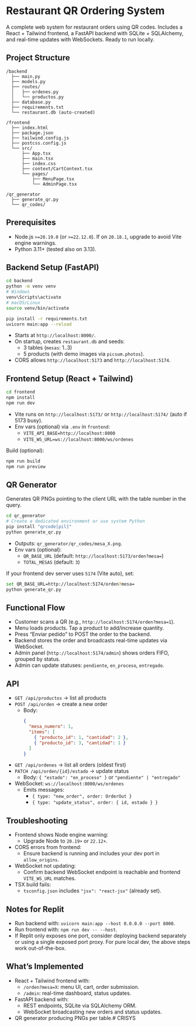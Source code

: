 # Restaurant QR Ordering System

A complete web system for restaurant orders using QR codes. Includes a React + Tailwind frontend, a FastAPI backend with SQLite + SQLAlchemy, and real-time updates with WebSockets. Ready to run locally.

## Project Structure

```
/backend
  ├── main.py
  ├── models.py
  ├── routes/
  │   ├── ordenes.py
  │   └── productos.py
  ├── database.py
  ├── requirements.txt
  └── restaurant.db (auto-created)

/frontend
  ├── index.html
  ├── package.json
  ├── tailwind.config.js
  ├── postcss.config.js
  └── src/
      ├── App.tsx
      ├── main.tsx
      ├── index.css
      ├── context/CartContext.tsx
      └── pages/
          ├── MenuPage.tsx
          └── AdminPage.tsx

/qr_generator
  ├── generate_qr.py
  └── qr_codes/
```

## Prerequisites

- Node.js `>=20.19.0` (or `>=22.12.0`). If on `20.18.1`, upgrade to avoid Vite engine warnings.
- Python 3.11+ (tested also on 3.13).

## Backend Setup (FastAPI)

```bash
cd backend
python -m venv venv
# Windows
venv\Scripts\activate
# macOS/Linux
source venv/bin/activate

pip install -r requirements.txt
uvicorn main:app --reload
```

- Starts at `http://localhost:8000/`.
- On startup, creates `restaurant.db` and seeds:
  - 3 tables (`mesas`: 1..3)
  - 5 products (with demo images via `picsum.photos`).
- CORS allows `http://localhost:5173` and `http://localhost:5174`.

## Frontend Setup (React + Tailwind)

```bash
cd frontend
npm install
npm run dev
```

- Vite runs on `http://localhost:5173/` or `http://localhost:5174/` (auto if 5173 busy).
- Env vars (optional) via `.env` in `frontend`:
  - `VITE_API_BASE=http://localhost:8000`
  - `VITE_WS_URL=ws://localhost:8000/ws/ordenes`

Build (optional):
```bash
npm run build
npm run preview
```

## QR Generator

Generates QR PNGs pointing to the client URL with the table number in the query.

```bash
cd qr_generator
# Create a dedicated environment or use system Python
pip install "qrcode[pil]"
python generate_qr.py
```

- Outputs: `qr_generator/qr_codes/mesa_X.png`.
- Env vars (optional):
  - `QR_BASE_URL` (default: `http://localhost:5173/orden?mesa=`)
  - `TOTAL_MESAS` (default: `3`)

If your frontend dev server uses `5174` (Vite auto), set:
```bash
set QR_BASE_URL=http://localhost:5174/orden?mesa=
python generate_qr.py
```

## Functional Flow

- Customer scans a QR (e.g., `http://localhost:5174/orden?mesa=1`).
- Menu loads products. Tap a product to add/increase quantity.
- Press “Enviar pedido” to POST the order to the backend.
- Backend stores the order and broadcasts real-time updates via WebSocket.
- Admin panel (`http://localhost:5174/admin`) shows orders FIFO, grouped by status.
- Admin can update statuses: `pendiente`, `en_proceso`, `entregado`.

## API

- `GET /api/productos` → list all products
- `POST /api/orden` → create a new order
  - Body:
    ```json
    {
      "mesa_numero": 1,
      "items": [
        { "producto_id": 1, "cantidad": 2 },
        { "producto_id": 3, "cantidad": 1 }
      ]
    }
    ```
- `GET /api/ordenes` → list all orders (oldest first)
- `PATCH /api/orden/{id}/estado` → update status
  - Body: `{ "estado": "en_proceso" }` or `"pendiente" | "entregado"`
- WebSocket: `ws://localhost:8000/ws/ordenes`
  - Emits messages:
    - `{ type: "new_order", order: OrderOut }`
    - `{ type: "update_status", order: { id, estado } }`

## Troubleshooting

- Frontend shows Node engine warning:
  - Upgrade Node to `20.19+` or `22.12+`.
- CORS errors from frontend:
  - Ensure backend is running and includes your dev port in `allow_origins`.
- WebSocket not updating:
  - Confirm backend WebSocket endpoint is reachable and frontend `VITE_WS_URL` matches.
- TSX build fails:
  - `tsconfig.json` includes `"jsx": "react-jsx"` (already set).

## Notes for Replit

- Run backend with: `uvicorn main:app --host 0.0.0.0 --port 8000`.
- Run frontend with: `npm run dev -- --host`.
- If Replit only exposes one port, consider deploying backend separately or using a single exposed port proxy. For pure local dev, the above steps work out-of-the-box.

## What’s Implemented

- React + Tailwind frontend with:
  - `/orden?mesa=X`: menu UI, cart, order submission.
  - `/admin`: real-time dashboard, status updates.
- FastAPI backend with:
  - REST endpoints, SQLite via SQLAlchemy ORM.
  - WebSocket broadcasting new orders and status updates.
- QR generator producing PNGs per table.#   C R I S Y S  
 